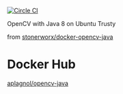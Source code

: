 [![Circle CI](https://circleci.com/gh/dalsh/docker-opencv-java.svg?style=svg)](https://circleci.com/gh/dalsh/docker-opencv-java)

OpenCV with Java 8 on Ubuntu Trusty

from [stonerworx/docker-opencv-java](https://github.com/stonerworx/docker-opencv-java)

# Docker Hub
[aplagnol/opencv-java](https://registry.hub.docker.com/u/stonerworx/opencv-java/)
